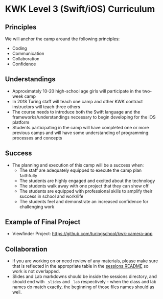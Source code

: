 # KWK Level 3 (Swift/iOS) Curriculum

## Principles

We will anchor the camp around the following principles:

* Coding
* Communication
* Collaboration
* Confidence

## Understandings

* Approximately 10-20 high-school age girls will participate in the two-week camp
* In 2018 Turing staff will teach one camp and other KWK contract instructors will teach three others
* The course needs to introduce both the Swift language and the frameworks/understandings necessary to begin developing for the iOS platform
* Students participating in the camp will have completed one or more previous camps and will have some understanding of programming processes and concepts

## Success

* The planning and execution of this camp will be a success when:
  * The staff are adequately equipped to execute the camp plan faithfully
  * The students are highly engaged and excited about the technology
  * The students walk away with one project that they can show off
  * The students are equipped with professional skills to amplify their success in school and work/life
  * The students feel and demonstrate an increased confidence for challenging work

## Example of Final Project

* Viewfinder Project: https://github.com/turingschool/kwk-camera-app

## Collaboration

* If you are working on or need review of any materials, please make sure that is reflected in the appropriate table in the [sessions README](./sessions/README.markdown) so work is not overlapped.
* Slides and Lab markdowns should be inside the sessions directory, and should end with `_slides` and `_lab` respectively - when the class and lab names do match exactly, the beginning of those files names should as well.
